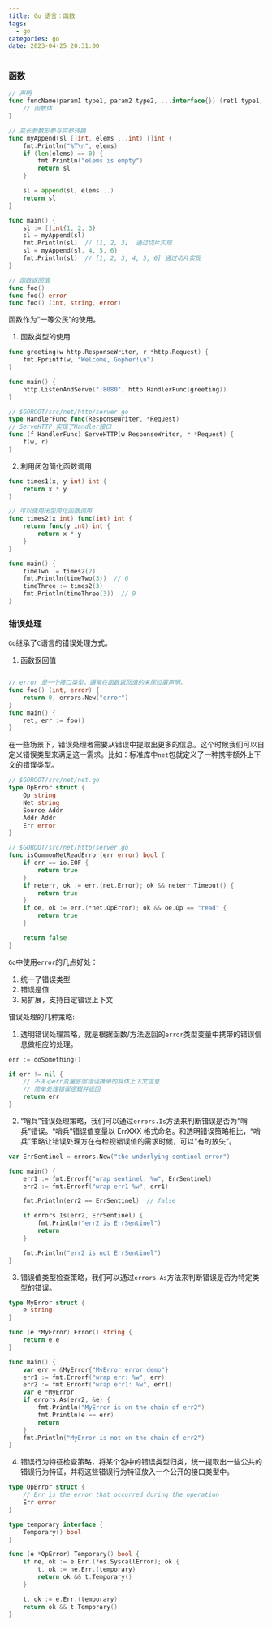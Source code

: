 ```yaml
---
title: Go 语言：函数
tags:
  - go
categories: go
date: 2023-04-25 20:31:00
---
```


### 函数

```go
// 声明
func funcName(param1 type1, param2 type2, ...interface{}) (ret1 type1, ret2 type2) {
    // 函数体
}

// 变长参数形参与实参转换
func myAppend(sl []int, elems ...int) []int {
    fmt.Println("%T\n", elems)
    if (len(elems) == 0) {
        fmt.Println("elems is empty")
        return sl
    }

    sl = append(sl, elems...)
    return sl
}

func main() {
    sl := []int{1, 2, 3}
    sl = myAppend(sl)
    fmt.Println(sl)  // [1, 2, 3]  通过切片实现
    sl = myAppend(sl, 4, 5, 6)
    fmt.Println(sl)  // [1, 2, 3, 4, 5, 6] 通过切片实现
}

// 函数返回值
func foo()
func foo() error
func foo() (int, string, error)
```

函数作为“一等公民”的使用。

1. 函数类型的使用
```go
func greeting(w http.ResponseWriter, r *http.Request) {
    fmt.Fprintf(w, "Welcome, Gopher!\n")
}

func main() {
    http.ListenAndServe(":8080", http.HandlerFunc(greeting))
}

// $GOROOT/src/net/http/server.go
type HandlerFunc func(ResponseWriter, *Request)
// ServeHTTP 实现了Handler接口
func (f HandlerFunc) ServeHTTP(w ResponseWriter, r *Request) {
    f(w, r)
}
```
2. 利用闭包简化函数调用
```go
func times1(x, y int) int {
    return x * y
}

// 可以使用闭包简化函数调用
func times2(x int) func(int) int {
    return func(y int) int {
        return x * y
    }
}

func main() {
    timeTwo := times2(2)
    fmt.Println(timeTwo(3))  // 6
    timeThree := times2(3)
    fmt.Println(timeThree(3))  // 9
}
```

### 错误处理

`Go`继承了`C`语言的错误处理方式。
1. 函数返回值
```go

// error 是一个接口类型，通常在函数返回值的末尾位置声明。
func foo() (int, error) {
    return 0, errors.New("error")
}
func main() {
    ret, err := foo()
}
```

在一些场景下，错误处理者需要从错误中提取出更多的信息。这个时候我们可以自定义错误类型来满足这一需求。比如：标准库中`net`包就定义了一种携带额外上下文的错误类型。
```go
// $GOROOT/src/net/net.go
type OpError struct {
    Op string
    Net string
    Source Addr
    Addr Addr
    Err error
}

// $GOROOT/src/net/http/server.go
func isCommonNetReadError(err error) bool {
    if err == io.EOF {
        return true
    }
    if neterr, ok := err.(net.Error); ok && neterr.Timeout() {
        return true
    }
    if oe, ok := err.(*net.OpError); ok && oe.Op == "read" {
        return true
    }

    return false
}

```

`Go`中使用`error`的几点好处：
1. 统一了错误类型
2. 错误是值
3. 易扩展，支持自定错误上下文

错误处理的几种策略:
1. 透明错误处理策略，就是根据函数/方法返回的`error`类型变量中携带的错误信息做相应的处理。
```go
err := doSomething()

if err != nil {
    // 不关心err变量底层错误携带的具体上下文信息
    // 简单处理错误逻辑并返回
    return err
}
```
2. “哨兵”错误处理策略，我们可以通过`errors.Is`方法来判断错误是否为“哨兵”错误。“哨兵”错误值变量以 ErrXXX 格式命名。和透明错误策略相比，“哨兵”策略让错误处理方在有检视错误值的需求时候，可以“有的放矢”。

```go
var ErrSentinel = errors.New("the underlying sentinel error")

func main() {
    err1 := fmt.Errorf("wrap sentinel: %w", ErrSentinel)
    err2 := fmt.Errorf("wrap err1 %w", err1)

    fmt.Println(err2 == ErrSentinel)  // false

    if errors.Is(err2, ErrSentinel) {
        fmt.Println("err2 is ErrSentinel")
        return
    }

    fmt.Println("err2 is not ErrSentinel")
}
```

3. 错误值类型检查策略，我们可以通过`errors.As`方法来判断错误是否为特定类型的错误。
```go
type MyError struct {
    e string
}

func (e *MyError) Error() string {
    return e.e
}

func main() {
    var err = &MyError{"MyError error demo"}
    err1 := fmt.Errorf("wrap err: %w", err)
    err2 := fmt.Errorf("wrap err1: %w", err1)
    var e *MyError
    if errors.As(err2, &e) {
        fmt.Println("MyError is on the chain of err2")
        fmt.Println(e == err)
        return
    }
    fmt.Println("MyError is not on the chain of err2")
}
```

4. 错误行为特征检查策略，将某个包中的错误类型归类，统一提取出一些公共的错误行为特征，并将这些错误行为特征放入一个公开的接口类型中。

```go
type OpError struct {
    // Err is the error that occurred during the operation
    Err error
}

type temporary interface {
    Temporary() bool
}

func (e *OpError) Temporary() bool {
    if ne, ok := e.Err.(*os.SyscallError); ok {
        t, ok := ne.Err.(temporary)
        return ok && t.Temporary()
    }

    t, ok := e.Err.(temporary)
    return ok && t.Temporary()
}
```


